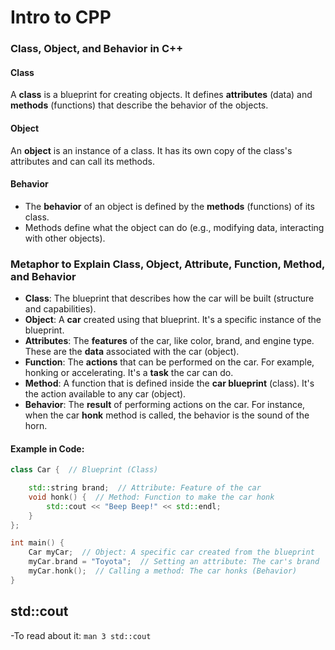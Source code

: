 # Intro to CPP

### **Class, Object, and Behavior in C++**

#### **Class**  
A **class** is a blueprint for creating objects. It defines **attributes** (data) and **methods** (functions) that describe the behavior of the objects.

#### **Object**  
An **object** is an instance of a class. It has its own copy of the class's attributes and can call its methods.

#### **Behavior**  
- The **behavior** of an object is defined by the **methods** (functions) of its class.
- Methods define what the object can do (e.g., modifying data, interacting with other objects).
### **Metaphor to Explain Class, Object, Attribute, Function, Method, and Behavior**

- **Class**: The blueprint that describes how the car will be built (structure and capabilities).
- **Object**: A **car** created using that blueprint. It's a specific instance of the blueprint.
- **Attributes**: The **features** of the car, like color, brand, and engine type. These are the **data** associated with the car (object).
- **Function**: The **actions** that can be performed on the car. For example, honking or accelerating. It's a **task** the car can do.
- **Method**: A function that is defined inside the **car blueprint** (class). It's the action available to any car (object).
- **Behavior**: The **result** of performing actions on the car. For instance, when the car **honk** method is called, the behavior is the sound of the horn.

#### Example in Code:

```cpp
class Car {  // Blueprint (Class)

    std::string brand;  // Attribute: Feature of the car
    void honk() {  // Method: Function to make the car honk
        std::cout << "Beep Beep!" << std::endl;
    }
};

int main() {
    Car myCar;  // Object: A specific car created from the blueprint
    myCar.brand = "Toyota";  // Setting an attribute: The car's brand
    myCar.honk();  // Calling a method: The car honks (Behavior)
}
```


## std::cout
-To read about it:
 ``man 3 std::cout``
